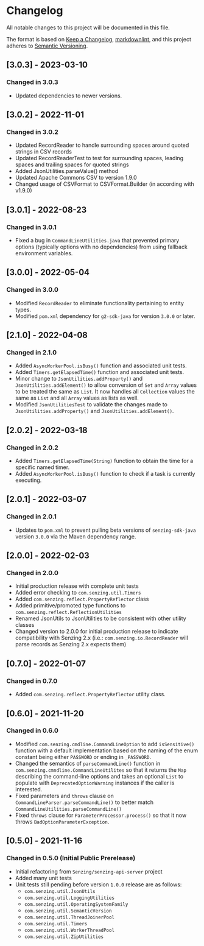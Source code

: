 # Changelog

All notable changes to this project will be documented in this file.

The format is based on [Keep a Changelog](https://keepachangelog.com/en/1.0.0/),
[markdownlint](https://dlaa.me/markdownlint/),
and this project adheres to [Semantic Versioning](https://semver.org/spec/v2.0.0.html).

## [3.0.3] - 2023-03-10

### Changed in 3.0.3
- Updated dependencies to newer versions.

## [3.0.2] - 2022-11-01

### Changed in 3.0.2
- Updated RecordReader to handle surrounding spaces around quoted strings in
  CSV records
- Updated RecordReaderTest to test for surrounding spaces, leading spaces and
  trailing spaces for quoted strings
- Added JsonUtilities.parseValue() method
- Updated Apache Commons CSV to version 1.9.0
- Changed usage of CSVFormat to CSVFormat.Builder (in according with v1.9.0)

## [3.0.1] - 2022-08-23

### Changed in 3.0.1
- Fixed a bug in `CommandLineUtilities.java` that prevented primary options
  (typically options with no dependencies) from using fallback environment
  variables.

## [3.0.0] - 2022-05-04

### Changed in 3.0.0
- Modified `RecordReader` to eliminate functionality pertaining to entity types.
- Modified `pom.xml` dependency for `g2-sdk-java` for version `3.0.0` or later.

## [2.1.0] - 2022-04-08

### Changed in 2.1.0
- Added `AsyncWorkerPool.isBusy()` function and associated unit tests.
- Added `Timers.getElapsedTime()` function and associated unit tests.
- Minor change to `JsonUtilities.addProperty()` and `JsonUtilities.addElement()`
  to allow conversion of `Set` and `Array` values to be treated the same as
  `List`.  It now handles all `Collection` values the same as `List` and all 
  `Array` values as lists as well.
- Modified `JsonUtilitiesTest` to validate the changes made to
  `JsonUtilities.addProperty()` and `JsonUtilities.addElement()`.

## [2.0.2] - 2022-03-18

### Changed in 2.0.2
- Added `Timers.getElapsedTime(String)` function to obtain the time for a
  specific named timer.
- Added `AsyncWorkerPool.isBusy()` function to check if a task is currently 
  executing.

## [2.0.1] - 2022-03-07

### Changed in 2.0.1
- Updates to `pom.xml` to prevent pulling beta versions of `senzing-sdk-java`
  version `3.0.0` via the Maven dependency range.

## [2.0.0] - 2022-02-03

### Changed in 2.0.0
- Initial production release with complete unit tests
- Added error checking to `com.senzing.util.Timers`
- Added `com.senzing.reflect.PropertyReflector` class
- Added primitive/promoted type functions to `com.senzing.reflect.ReflectionUtilities`
- Renamed JsonUtils to JsonUtilities to be consistent with other utility classes
- Changed version to 2.0.0 for initial production release to indicate
  compatibility with Senzing 2.x (i.e.: `com.senzing.io.RecordReader` will parse
  records as Senzing 2.x expects them)

## [0.7.0] - 2022-01-07

### Changed in 0.7.0
- Added `com.senzing.reflect.PropertyReflector` utility class.

## [0.6.0] - 2021-11-20

### Changed in 0.6.0
- Modified `com.senzing.cmdline.CommandLineOption` to add `isSensitive()`
  function with a default implementation based on the naming of the enum  
  constant being either `PASSWORD` or ending in `_PASSWORD`.
- Changed the semantics of `parseCommandLine()` function in 
  `com.senzing.cmndline.CommandLineUtilites` so that it returns the `Map` 
  describing the command-line options and takes an optional `List` to 
  populate with `DeprecatedOptionWarning` instances if the caller is interested.
- Fixed parameters and `throws` clause on `CommandLineParser.parseCommandLine()`
  to better match `CommandLineUtilities.parseCommandLine()`
- Fixed `throws` clause for `ParameterProcessor.process()` so that it now 
  throws `BadOptionParameterException`.

## [0.5.0] - 2021-11-16

### Changed in 0.5.0 (Initial Public Prerelease)

- Initial refactoring from `Senzing/senzing-api-server` project
- Added many unit tests
- Unit tests still pending before version `1.0.0` release are as follows:
  - `com.senzing.util.JsonUtils`
  - `com.senzing.util.LoggingUtilities`
  - `com.senzing.util.OperatingSystemFamily`
  - `com.senzing.util.SemanticVersion`
  - `com.senzing.util.ThreadJoinerPool`
  - `com.senzing.util.Timers`
  - `com.senzing.util.WorkerThreadPool`
  - `com.senzing.util.ZipUtilities`

